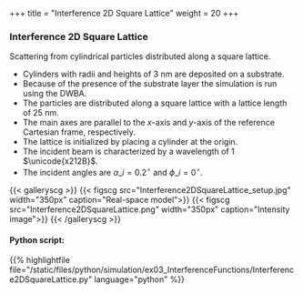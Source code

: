 +++
title = "Interference 2D Square Lattice"
weight = 20
+++

### Interference 2D Square Lattice

Scattering from cylindrical particles distributed along a square lattice.

* Cylinders with radii and heights of $3$ nm are deposited on a substrate.
* Because of the presence of the substrate layer the simulation is run using the DWBA.
* The particles are distributed along a square lattice with a lattice length of $25$ nm.
* The main axes are parallel to the $x$-axis and $y$-axis of the reference Cartesian frame, respectively.
* The lattice is initialized by placing a cylinder at the origin.
* The incident beam is characterized by a wavelength of $1$ $\unicode{x212B}$.
* The incident angles are $\alpha\_i = 0.2 ^{\circ}$ and $\phi\_i = 0^{\circ}$.

{{< galleryscg >}}
{{< figscg src="Interference2DSquareLattice_setup.jpg" width="350px" caption="Real-space model">}}
{{< figscg src="Interference2DSquareLattice.png" width="350px" caption="Intensity image">}}
{{< /galleryscg >}}

#### Python script: 
{{% highlightfile file="/static/files/python/simulation/ex03_InterferenceFunctions/Interference2DSquareLattice.py" language="python" %}}
